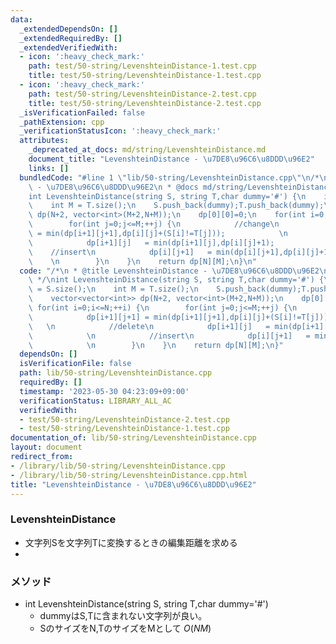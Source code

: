 ```yaml
---
data:
  _extendedDependsOn: []
  _extendedRequiredBy: []
  _extendedVerifiedWith:
  - icon: ':heavy_check_mark:'
    path: test/50-string/LevenshteinDistance-1.test.cpp
    title: test/50-string/LevenshteinDistance-1.test.cpp
  - icon: ':heavy_check_mark:'
    path: test/50-string/LevenshteinDistance-2.test.cpp
    title: test/50-string/LevenshteinDistance-2.test.cpp
  _isVerificationFailed: false
  _pathExtension: cpp
  _verificationStatusIcon: ':heavy_check_mark:'
  attributes:
    _deprecated_at_docs: md/string/LevenshteinDistance.md
    document_title: "LevenshteinDistance - \u7DE8\u96C6\u8DDD\u96E2"
    links: []
  bundledCode: "#line 1 \"lib/50-string/LevenshteinDistance.cpp\"\n/*\n * @title LevenshteinDistance\
    \ - \u7DE8\u96C6\u8DDD\u96E2\n * @docs md/string/LevenshteinDistance.md\n */\n\
    int LevenshteinDistance(string S, string T,char dummy='#') {\n    int N = S.size();\n\
    \    int M = T.size();\n    S.push_back(dummy);T.push_back(dummy);\n    vector<vector<int>>\
    \ dp(N+2, vector<int>(M+2,N+M));\n    dp[0][0]=0;\n    for(int i=0;i<=N;++i) {\n\
    \        for(int j=0;j<=M;++j) {\n            //change\n            dp[i+1][j+1]\
    \ = min(dp[i+1][j+1],dp[i][j]+(S[i]!=T[j]));            \n            //delete\n\
    \            dp[i+1][j]   = min(dp[i+1][j],dp[i][j]+1);            \n        \
    \    //insert\n            dp[i][j+1]   = min(dp[i][j+1],dp[i][j]+1);        \
    \    \n        }\n    }\n    return dp[N][M];\n}\n"
  code: "/*\n * @title LevenshteinDistance - \u7DE8\u96C6\u8DDD\u96E2\n * @docs md/string/LevenshteinDistance.md\n\
    \ */\nint LevenshteinDistance(string S, string T,char dummy='#') {\n    int N\
    \ = S.size();\n    int M = T.size();\n    S.push_back(dummy);T.push_back(dummy);\n\
    \    vector<vector<int>> dp(N+2, vector<int>(M+2,N+M));\n    dp[0][0]=0;\n   \
    \ for(int i=0;i<=N;++i) {\n        for(int j=0;j<=M;++j) {\n            //change\n\
    \            dp[i+1][j+1] = min(dp[i+1][j+1],dp[i][j]+(S[i]!=T[j]));         \
    \   \n            //delete\n            dp[i+1][j]   = min(dp[i+1][j],dp[i][j]+1);\
    \            \n            //insert\n            dp[i][j+1]   = min(dp[i][j+1],dp[i][j]+1);\
    \            \n        }\n    }\n    return dp[N][M];\n}"
  dependsOn: []
  isVerificationFile: false
  path: lib/50-string/LevenshteinDistance.cpp
  requiredBy: []
  timestamp: '2023-05-30 04:23:09+09:00'
  verificationStatus: LIBRARY_ALL_AC
  verifiedWith:
  - test/50-string/LevenshteinDistance-2.test.cpp
  - test/50-string/LevenshteinDistance-1.test.cpp
documentation_of: lib/50-string/LevenshteinDistance.cpp
layout: document
redirect_from:
- /library/lib/50-string/LevenshteinDistance.cpp
- /library/lib/50-string/LevenshteinDistance.cpp.html
title: "LevenshteinDistance - \u7DE8\u96C6\u8DDD\u96E2"
---
```

### LevenshteinDistance
- 文字列Sを文字列Tに変換するときの編集距離を求める
- 

### メソッド
- int LevenshteinDistance(string S, string T,char dummy='#')
  - dummyはS,Tに含まれない文字列が良い。
  - SのサイズをN,TのサイズをMとして $O(NM)$